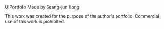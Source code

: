 UIPortfolio
Made by Seang-jun Hong

This work was created for the purpose of the author's portfolio.
Commercial use of this work is prohibited.
